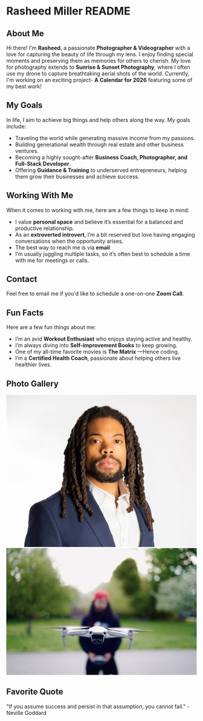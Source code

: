 # Rasheed Miller README

## About Me

Hi there! I'm **Rasheed**, a passionate **Photographer & Videographer** with a love for capturing the beauty of life through my lens. I enjoy finding special moments and preserving them as memories for others to cherish. My love for photography extends to **Sunrise & Sunset Photography**, where I often use my drone to capture breathtaking aerial shots of the world. Currently, I'm working on an exciting project- **A Calendar for 2026** featuring some of my best work!

## My Goals

In life, I aim to achieve big things and help others along the way. My goals include:

- Traveling the world while generating massive income from my passions.
- Building generational wealth through real estate and other business ventures.
- Becoming a highly sought-after **Business Coach, Photographer, and Full-Stack Developer**.
- Offering **Guidance & Training** to underserved entrepreneurs, helping them grow their businesses and achieve success.

## Working With Me

When it comes to working with me, here are a few things to keep in mind:

- I value **personal space** and believe it’s essential for a balanced and productive relationship.
- As an **extroverted introvert**, I’m a bit reserved but love having engaging conversations when the opportunity arises.
- The best way to reach me is via **email**
- I’m usually juggling multiple tasks, so it’s often best to schedule a time with me for meetings or calls.

## Contact

Feel free to email me if you'd like to schedule a one-on-one **Zoom Call**.

## Fun Facts

Here are a few fun things about me:

- I’m an avid **Workout Enthusiast** who enjoys staying active and healthy.
- I’m always diving into **Self-improvement Books** to keep growing.
- One of my all-time favorite movies is **The Matrix** —Hence coding.
- I’m a **Certified Health Coach**, passionate about helping others live healthier lives.

## Photo Gallery

<img src="./Images/CD7FDAF2-6835-4DA5-8A50-75EFA07E04CB.JPEG"> 

<img src="/Images/DronePic.jpg">

## Favorite Quote

"If you assume success and persist in that assumption, you cannot fail." 
-Neville Goddard
